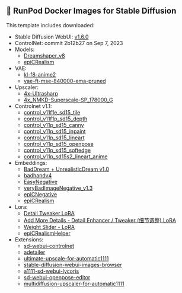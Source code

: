 ## 🚀 RunPod Docker Images for Stable Diffusion

This template includes downloaded:

- Stable Diffusion WebUI: [v1.6.0](https://github.com/AUTOMATIC1111/stable-diffusion-webui/releases/tag/v1.6.0)
- ControlNet: commit 2b12b27 on Sep 7, 2023
- Models:
  - [Dreamshaper_v8](https://civitai.com/models/4384/dreamshaper)
  - [epiCRealism](https://civitai.com/models/25694/epicrealism)
- VAE:
  - [kl-f8-anime2](https://civitai.com/models/23906?modelVersionId=28569)
  - [vae-ft-mse-840000-ema-pruned](https://civitai.com/models/76118/vae-ft-mse-840000-ema-pruned)
- Upscaler:
  - [4x-Ultrasharp](https://civitai.com/models/116225)
  - [4x_NMKD-Superscale-SP_178000_G](https://huggingface.co/uwg/upscaler/blob/main/ESRGAN/4x_NMKD-Superscale-SP_178000_G.pth)
- Controlnet v1.1:
  - [control_v11f1e_sd15_tile](https://huggingface.co/lllyasviel/ControlNet-v1-1/blob/main/control_v11f1e_sd15_tile.pth)
  - [control_v11f1p_sd15_depth](https://huggingface.co/lllyasviel/ControlNet-v1-1/blob/main/control_v11f1p_sd15_depth.pth)
  - [control_v11p_sd15_canny](https://huggingface.co/lllyasviel/ControlNet-v1-1/blob/main/control_v11p_sd15_canny.pth)
  - [control_v11p_sd15_inpaint](https://huggingface.co/lllyasviel/ControlNet-v1-1/blob/main/control_v11p_sd15_inpaint.pth)
  - [control_v11p_sd15_lineart](https://huggingface.co/lllyasviel/ControlNet-v1-1/blob/main/control_v11p_sd15_lineart.pth)
  - [control_v11p_sd15_openpose](https://huggingface.co/lllyasviel/ControlNet-v1-1/blob/main/control_v11p_sd15_openpose.pth)
  - [control_v11p_sd15_softedge](https://huggingface.co/lllyasviel/ControlNet-v1-1/blob/main/control_v11p_sd15_softedge.pth)
  - [control_v11p_sd15s2_lineart_anime](https://huggingface.co/lllyasviel/ControlNet-v1-1/blob/main/control_v11p_sd15s2_lineart_anime.pth)
- Embeddings:
  - [BadDream + UnrealisticDream v1.0](https://civitai.com/models/72437)
  - [badhandv4](https://civitai.com/models/16993?modelVersionId=20068)
  - [EasyNegative](https://civitai.com/models/7808?modelVersionId=9208)
  - [veryBadImageNegative_v1.3](https://civitai.com/models/11772?modelVersionId=25820)
  - [epiCNegative](https://civitai.com/models/89484?modelVersionId=95263)
  - [epiCRealism](https://civitai.com/models/89484?modelVersionId=95256)
- Lora:
  - [Detail Tweaker LoRA](https://civitai.com/models/58390?modelVersionId=62833)
  - [Add More Details - Detail Enhancer / Tweaker (细节调整) LoRA](https://civitai.com/models/82098?modelVersionId=87153)
  - [Weight Slider - LoRA](https://civitai.com/models/112552?modelVersionId=126824)
  - [epiCRealismHelper](https://civitai.com/models/110334/epicrealismhelper)
- Extensions:
  - [sd-webui-controlnet](https://github.com/Mikubill/sd-webui-controlnet.git)
  - [adetailer](https://github.com/Bing-su/adetailer.git)
  - [ultimate-upscale-for-automatic1111](https://github.com/Coyote-A/ultimate-upscale-for-automatic1111.git)
  - [stable-diffusion-webui-images-browser](https://github.com/AlUlkesh/stable-diffusion-webui-images-browser.git)
  - [a1111-sd-webui-lycoris](https://github.com/KohakuBlueleaf/a1111-sd-webui-lycoris.git)
  - [sd-webui-openpose-editor](https://github.com/huchenlei/sd-webui-openpose-editor.git)
  - [multidiffusion-upscaler-for-automatic1111](https://github.com/pkuliyi2015/multidiffusion-upscaler-for-automatic1111.git)
